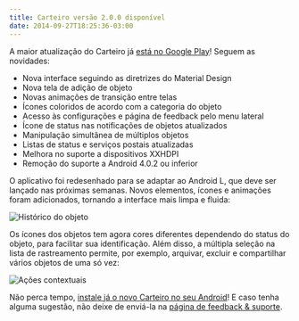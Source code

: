 ```yaml
---
title: Carteiro versão 2.0.0 disponível
date: 2014-09-27T18:25:36-03:00
---
```


A maior atualização do Carteiro já [está no Google Play](https://play.google.com/store/apps/details?id=com.rbardini.carteiro)! Seguem as novidades:

- Nova interface seguindo as diretrizes do Material Design
- Nova tela de adição de objeto
- Novas animações de transição entre telas
- Ícones coloridos de acordo com a categoria do objeto
- Acesso às configurações e página de feedback pelo menu lateral
- Ícone de status nas notificações de objetos atualizados
- Manipulação simultânea de múltiplos objetos
- Listas de status e serviços postais atualizadas
- Melhora no suporte a dispositivos XXHDPI
- Remoção do suporte a Android 4.0.2 ou inferior

O aplicativo foi redesenhado para se adaptar ao Android L, que deve ser lançado nas próximas semanas. Novos elementos, ícones e animações foram adicionados, tornando a interface mais limpa e fluida:

![Histórico do objeto](/blog/img/material-design-ui.png)

Os ícones dos objetos tem agora cores diferentes dependendo do status do objeto, para facilitar sua identificação. Além disso, a múltipla seleção na lista de rastreamento permite, por exemplo, arquivar, excluir e compartilhar vários objetos de uma só vez:

![Ações contextuais](/blog/img/contextual-action-bar.png)

Não perca tempo, [instale já o novo Carteiro no seu Android](https://play.google.com/store/apps/details?id=com.rbardini.carteiro)! E caso tenha alguma sugestão, não deixe de enviá-la na [página de feedback & suporte](https://carteiroapp.uservoice.com/).
